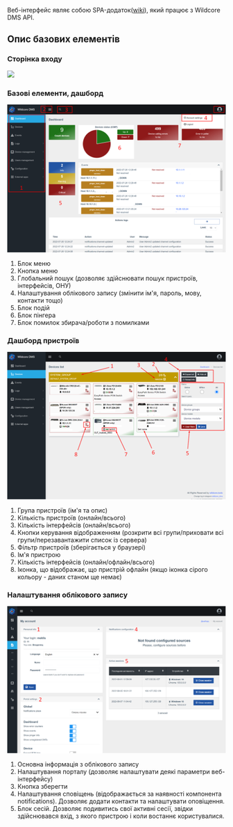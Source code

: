 Веб-інтерфейс являє собою SPA-додаток([wiki](https://ua.wikipedia.org/wiki/%D0%9E%D0%B4%D0%BD%D0%BE%D1%81%D1%82%D1%80%D0%B0%D0%BD%D0%B8%D1%87%D0%BD%D0%BE%D0%B5_%D0%BF%D1%80%D0%B8%D0%BB%D0%BE%D0%B6%D0%B5%D0%BD8D0%B8%D0%B5)),
який працює з Wildcore DMS API.


## Опис базових елементів
### Сторінка входу
![](../assets/incomming-page.png)

### Базові елементи, дашборд
![](../assets/basic_web_panel.png)

1. Блок меню
2. Кнопка меню
3. Глобальний пошук (дозволяє здійснювати пошук пристроїв, інтерфейсів, ОНУ)
4. Налаштування облікового запису (змінити ім'я, пароль, мову, контакти тощо)
5. Блок подій
6. Блок пінгера
7. Блок помилок збирача/роботи з помилками

### Дашборд пристроїв
![](../assets/device_dashboard.png)

1. Група пристроїв (ім'я та опис)
2. Кількість пристроїв (онлайн/всього)
3. Кількість інтерфейсів (онлайн/всього)
4. Кнопки керування відображенням (розкрити всі групи/приховати всі групи/перезавантажити список із сервера)
5. Фільтр пристроїв (зберігається у браузері)
6. Ім'я пристрою
7. Кількість інтерфейсів (онлайн/офлайн/всього)
8. Іконка, що відображає, що пристрій офлайн (якщо іконка сірого кольору - даних станом ще немає)

### Налаштування облікового запису
![](../assets/edit_account.png)

1. Основна інформація з облікового запису
2. Налаштування порталу (дозволяє налаштувати деякі параметри веб-інтерфейсу)
3. Кнопка зберегти
4. Налаштування сповіщень (відображається за наявності компонента notifications). Дозволяє додати контакти та налаштувати оповіщення.
5. Блок сесій. Дозволяє подивитись свої активні сесії, звідки здійснювався вхід, з якого пристрою і коли востаннє користувалися.
